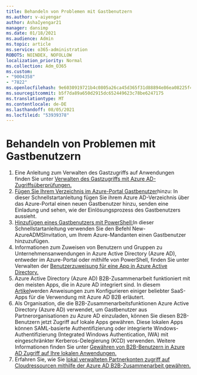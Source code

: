 ```yaml
---
title: Behandeln von Problemen mit Gastbenutzern
ms.author: v-aiyengar
author: AshaIyengar21
manager: dansimp
ms.date: 01/18/2021
ms.audience: Admin
ms.topic: article
ms.service: o365-administration
ROBOTS: NOINDEX, NOFOLLOW
localization_priority: Normal
ms.collection: Adm_O365
ms.custom:
- "9004358"
- "7822"
ms.openlocfilehash: 9e6030919721b4c0805a26ca45d365f31d88894e86ea08225f47576e7d152047
ms.sourcegitcommit: b5f7da89a650d2915dc652449623c78be6247175
ms.translationtype: MT
ms.contentlocale: de-DE
ms.lasthandoff: 08/05/2021
ms.locfileid: "53939378"
---
```

# <a name="troubleshoot-guest-user-issues"></a>Behandeln von Problemen mit Gastbenutzern

1. Eine Anleitung zum Verwalten des Gastzugriffs auf Anwendungen finden Sie unter [Verwalten des Gastzugriffs mit Azure AD-Zugriffsüberprüfungen.](https://docs.microsoft.com/azure/active-directory/governance/manage-guest-access-with-access-reviews)
1. [Fügen Sie Ihrem Verzeichnis im Azure-Portal Gastbenutzer](https://docs.microsoft.com/azure/active-directory/external-identities/b2b-quickstart-add-guest-users-portal)hinzu: In dieser Schnellstartanleitung fügen Sie ihrem Azure AD-Verzeichnis über das Azure-Portal einen neuen Gastbenutzer hinzu, senden eine Einladung und sehen, wie der Einlösungsprozess des Gastbenutzers aussieht.
1. [Hinzufügen eines Gastbenutzers mit PowerShell:](https://docs.microsoft.com/azure/active-directory/external-identities/b2b-quickstart-invite-powershell)In dieser Schnellstartanleitung verwenden Sie den Befehl New-AzureADMSInvitation, um Ihrem Azure-Mandanten einen Gastbenutzer hinzuzufügen.
1. Informationen zum Zuweisen von Benutzern und Gruppen zu Unternehmensanwendungen in Azure Active Directory (Azure AD), entweder im Azure-Portal oder mithilfe von PowerShell, finden Sie unter Verwalten der [Benutzerzuweisung für eine App in Azure Active Directory.](https://docs.microsoft.com/azure/active-directory/manage-apps/assign-user-or-group-access-portal) 
1. Azure Active Directory (Azure AD) B2B-Zusammenarbeit funktioniert mit den meisten Apps, die in Azure AD integriert sind. In diesem [Artikel](https://docs.microsoft.com/azure/active-directory/external-identities/configure-saas-apps)werden Anweisungen zum Konfigurieren einiger beliebter SaaS-Apps für die Verwendung mit Azure AD B2B erläutert.
1. Als Organisation, die die B2B-Zusammenarbeitsfunktionen Azure Active Directory (Azure AD) verwendet, um Gastbenutzer aus Partnerorganisationen zu Azure AD einzuladen, können Sie diesen B2B-Benutzern jetzt Zugriff auf lokale Apps gewähren. Diese lokalen Apps können SAML-basierte Authentifizierung oder integrierte Windows-Authentifizierung (Integrated Windows Authentication, IWA) mit eingeschränkter Kerberos-Delegierung (KCD) verwenden. Weitere Informationen finden Sie unter [Gewähren von B2B-Benutzern in Azure AD Zugriff auf Ihre lokalen Anwendungen.](https://docs.microsoft.com/azure/active-directory/external-identities/hybrid-cloud-to-on-premises)
1. Erfahren Sie, wie Sie [lokal verwalteten Partnerkonten zugriff auf Cloudressourcen mithilfe der Azure AD B2B-Zusammenarbeit gewähren.](https://docs.microsoft.com/azure/active-directory/external-identities/hybrid-on-premises-to-cloud)